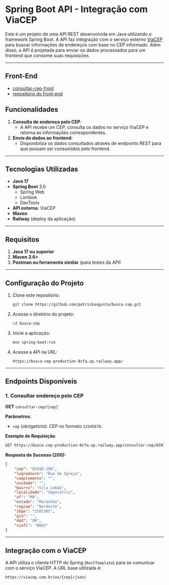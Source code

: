 # Spring Boot API - Integração com ViaCEP

Este é um projeto de uma API REST desenvolvida em Java utilizando o framework Spring Boot. A API faz integração com o serviço externo [ViaCEP](https://viacep.com.br) para buscar informações de endereços com base no CEP informado. Além disso, a API é projetada para enviar os dados processados para um frontend que consome suas requisições.

---

## Front-End 
- [consultar-cep-front](https://busca-cep-plum.vercel.app/)
- [repositorio do front-end](https://github.com/patrickaugusto/busca-cep-front)

## Funcionalidades

1. **Consulta de endereço pelo CEP**:
   - A API recebe um CEP, consulta os dados no serviço ViaCEP e retorna as informações correspondentes.
2. **Envio de dados ao frontend**:
   - Disponibiliza os dados consultados através de endpoints REST para que possam ser consumidos pelo frontend.

---

## Tecnologias Utilizadas

- **Java 17**
- **Spring Boot** 3.0
  - Spring Web
  - Lombok
  - DevTools
- **API externa**: ViaCEP
- **Maven**
- **Railway** (deploy da aplicação)

---

## Requisitos

1. **Java 17 ou superior**
2. **Maven 3.6+**
3. **Postman ou ferramenta similar** (para testes da API)

---

## Configuração do Projeto

1. Clone este repositório:
   ```bash
   git clone https://github.com/patrickaugusto/busca-cep.git
   ```

2. Acesse o diretório do projeto:
   ```bash
   cd busca-cep
   ```

4. Inicie a aplicação:
   ```bash
   mvn spring-boot:run
   ```

5. Acesse a API na URL:
   ```
   https://busca-cep-production-8cfa.up.railway.app/
   ```

---

## Endpoints Disponíveis

### 1. Consultar endereço pelo CEP

**GET** `consultar-cep/{cep}`

**Parâmetros**:
- `cep` (obrigatório): CEP no formato `12345678`.

**Exemplo de Requisição**:
```bash
GET https://busca-cep-production-8cfa.up.railway.app/consultar-cep/65910190
```

**Resposta de Sucesso (200):**
```json
{
    "cep": "65910-190",
    "logradouro": "Rua da Igreja",
    "complemento": "",
    "unidade": "",
    "bairro": "Vila Lobão",
    "localidade": "Imperatriz",
    "uf": "MA",
    "estado": "Maranhão",
    "regiao": "Nordeste",
    "ibge": "2105302",
    "gia": "",
    "ddd": "99",
    "siafi": "0803"
}
```

---

## Integração com o ViaCEP

A API utiliza o cliente HTTP do Spring (`RestTemplate`) para se comunicar com o serviço ViaCEP. A URL base utilizada é:
```
https://viacep.com.br/ws/{cep}/json/
```

